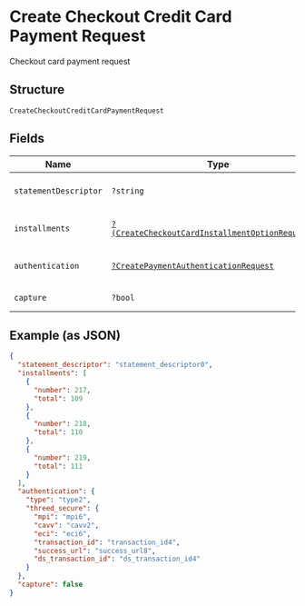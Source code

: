 
# Create Checkout Credit Card Payment Request

Checkout card payment request

## Structure

`CreateCheckoutCreditCardPaymentRequest`

## Fields

| Name | Type | Tags | Description | Getter | Setter |
|  --- | --- | --- | --- | --- | --- |
| `statementDescriptor` | `?string` | Optional | Card invoice text descriptor | getStatementDescriptor(): ?string | setStatementDescriptor(?string statementDescriptor): void |
| `installments` | [`?(CreateCheckoutCardInstallmentOptionRequest[])`](../../doc/models/create-checkout-card-installment-option-request.md) | Optional | Payment installment options | getInstallments(): ?array | setInstallments(?array installments): void |
| `authentication` | [`?CreatePaymentAuthenticationRequest`](../../doc/models/create-payment-authentication-request.md) | Optional | Creates payment authentication | getAuthentication(): ?CreatePaymentAuthenticationRequest | setAuthentication(?CreatePaymentAuthenticationRequest authentication): void |
| `capture` | `?bool` | Optional | Authorize and capture? | getCapture(): ?bool | setCapture(?bool capture): void |

## Example (as JSON)

```json
{
  "statement_descriptor": "statement_descriptor0",
  "installments": [
    {
      "number": 217,
      "total": 109
    },
    {
      "number": 218,
      "total": 110
    },
    {
      "number": 219,
      "total": 111
    }
  ],
  "authentication": {
    "type": "type2",
    "threed_secure": {
      "mpi": "mpi6",
      "cavv": "cavv2",
      "eci": "eci6",
      "transaction_id": "transaction_id4",
      "success_url": "success_url8",
      "ds_transaction_id": "ds_transaction_id4"
    }
  },
  "capture": false
}
```

